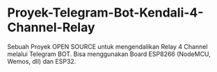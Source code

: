 # Proyek-Telegram-Bot-Kendali-4-Channel-Relay
Sebuah Proyek OPEN SOURCE untuk mengendalikan Relay 4 Channel melalui Telegram BOT.
Bisa menggunakan Board ESP8266 (NodeMCU, Wemos, dll) dan ESP32.
